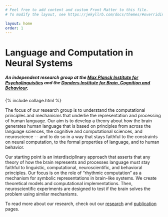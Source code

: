 ```yaml
---
# Feel free to add content and custom Front Matter to this file.
# To modify the layout, see https://jekyllrb.com/docs/themes/#overriding-theme-defaults

layout: home
order: 1
---
```


<h1 class="post-title">Language and Computation in Neural Systems</h1>
<h5 class="header">An independent research group at the
<a href="https://mpi.nl" target="_blank">Max Planck Institute for Psycholinguistics</a> and the <a href="https://www.ru.nl/donders/" target="_blank">Donders Institute for Brain, Cognition and Behaviour</a>.</h5>

{% include collage.html %}

The focus of our research group is to understand the computational principles and mechanisms that underlie the representation and processing of human language.  Our aim is to develop a theory about how the brain generates human language that is based on principles from across the language sciences, the cognitive and computational sciences, and neuroscience -- and to do so in a way that stays faithful to the constraints on neural computation, to the formal properties of language, and to human behavior.

Our starting point is an interdisciplinary approach that asserts that any theory of how the brain represents and processes language must stay faithful to linguistic, computational, neuroscientific, and behavioral principles. Our focus is on the role of “rhythmic computation” as a mechanism for symbolic representations in brain-like systems. We create theoretical models and computational implementations. Then, neuroscientific experiments are designed to test if the brain solves the problem using similar mechanisms.

To read more about our research, check out our [research](/research) and [publication](/publications) pages.
